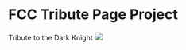 # FCC Tribute Page Project
Tribute to the Dark Knight
![](https://i.ibb.co/chsMWyb/FCC-Tribute-Page.png)

